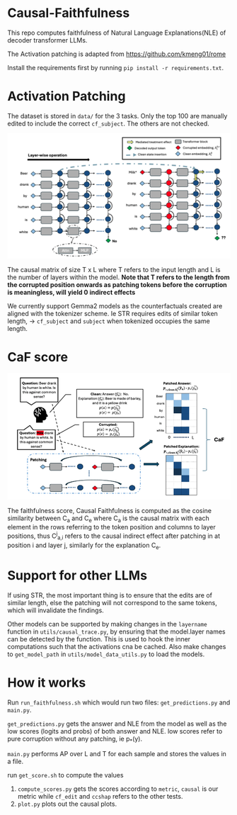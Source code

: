 # Causal-Faithfulness

This repo computes faithfulness of Natural Language Explanations(NLE) of decoder transformer LLMs. 

The Activation patching is adapted from https://github.com/kmeng01/rome

Install the requirements first by running `pip install -r requirements.txt`. 
# Activation Patching

The dataset is stored in `data/` for the 3 tasks. Only the top 100 are manually edited to include the correct `cf_subject`. The others are not checked.

![Alt text](images/activation_patching.png)

The causal matrix of size T x L where T refers to the input length and L is the number of layers within the model. **Note that T refers to the length from the corrupted position onwards as patching tokens before the corruption is meaningless, will yield 0 indirect effects**

We currently support Gemma2 models as the counterfactuals created are aligned with the tokenizer scheme. Ie STR requires edits of similar token length, -> `cf_subject` and `subject` when tokenized occupies the same length.

# CaF score

![Alt text](images/causal_faithfulness.png)

The faithfulness score, Causal Faithfulness is computed as the cosine similarity between C<sub>a</sub> and C<sub>e</sub> where C<sub>a</sub> is the causal matrix with each element in the rows referring to the token position and columns to layer positions, thus C<sup>j</sup><sub>a,i</sub> refers to the causal indirect effect after patching in at position i and layer j, similarly for the explanation C<sub>e</sub>.

# Support for other LLMs

If using STR, the most important thing is to ensure that the edits are of similar length, else the patching will not correspond to the same tokens, which will invalidate the findings.

Other models can be supported by making changes in the `layername` function in `utils/causal_trace.py`, by ensuring that the model.layer names can be detected by the function. This is used to hook the inner computations such that the activations cna be cached. Also make changes to `get_model_path` in `utils/model_data_utils.py` to load the models.

# How it works

Run `run_faithfulness.sh` which would run two files: `get_predictions.py` and `main.py`.

`get_predictions.py` gets the answer and NLE from the model as well as the low scores (logits and probs) of both answer and NLE. low scores refer to pure corruption without any patching, ie p<sub>*</sub>(y).

`main.py` performs AP over L and T for each sample and stores the values in a file.

run `get_score.sh` to compute the values 

1. `compute_scores.py` gets the scores according to `metric`, `causal` is our metric while `cf_edit` and `ccshap` refers to the other tests.
2. `plot.py` plots out the causal plots.




